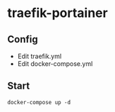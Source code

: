 # traefik-portainer


## Config

* Edit traefik.yml 
* Edit docker-compose.yml

## Start

```
docker-compose up -d
```
